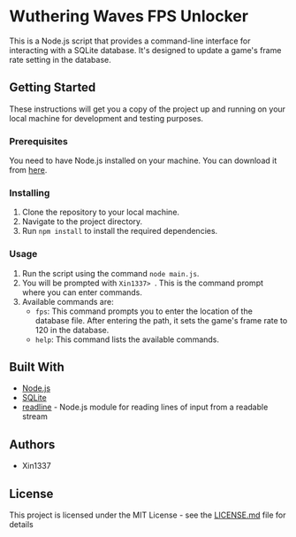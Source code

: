 # Wuthering Waves FPS Unlocker

This is a Node.js script that provides a command-line interface for interacting with a SQLite database. It's designed to update a game's frame rate setting in the database.

## Getting Started

These instructions will get you a copy of the project up and running on your local machine for development and testing purposes.

### Prerequisites

You need to have Node.js installed on your machine. You can download it from [here](https://nodejs.org/).

### Installing

1. Clone the repository to your local machine.
2. Navigate to the project directory.
3. Run `npm install` to install the required dependencies.

### Usage

1. Run the script using the command `node main.js`.
2. You will be prompted with `Xin1337> `. This is the command prompt where you can enter commands.
3. Available commands are:
    - `fps`: This command prompts you to enter the location of the database file. After entering the path, it sets the game's frame rate to 120 in the database.
    - `help`: This command lists the available commands.

## Built With

- [Node.js](https://nodejs.org/)
- [SQLite](https://www.sqlite.org/index.html)
- [readline](https://nodejs.org/api/readline.html) - Node.js module for reading lines of input from a readable stream

## Authors

- Xin1337

## License

This project is licensed under the MIT License - see the [LICENSE.md](LICENSE.md) file for details
